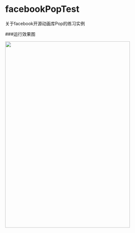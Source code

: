 # facebookPopTest
关于facebook开源动画库Pop的练习实例


###运行效果图

<img src="https://github.com/wujunyang/facebookPopTest/blob/master/1.gif" width=400px height=600px></img>
